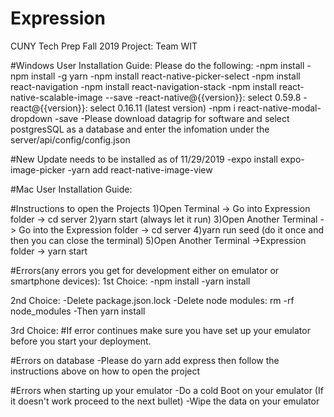 # Expression

CUNY Tech Prep Fall 2019 Project: Team WIT

#Windows User Installation Guide:
Please do the following:
-npm install
-npm install -g yarn
-npm install react-native-picker-select
-npm install react-navigation
-npm install react-navigation-stack
-npm install react-native-scalable-image --save
-react-native@{{version}}: select 0.59.8
-react@{{version}}: select 0.16.11 (latest version)
-npm i react-native-modal-dropdown -save
-Please download datagrip for software and select postgresSQL as a database and enter the infomation under the server/api/config/config.json

#New Update needs to be installed as of 11/29/2019
-expo install expo-image-picker
-yarn add react-native-image-view

#Mac User Installation Guide:

#Instructions to open the Projects
1)Open Terminal -> Go into Expression folder -> cd server
2)yarn start (always let it run)
3)Open Another Terminal -> Go into the Expression folder -> cd server
4)yarn run seed (do it once and then you can close the terminal)
5)Open Another Terminal ->Expression folder -> yarn start

#Errors(any errors you get for development either on emulator or smartphone devices):
1st Choice:
-npm install
-yarn install

2nd Choice:
-Delete package.json.lock
-Delete node modules: rm -rf node_modules
-Then yarn install

3rd Choice:
#If error continues make sure you have set up your emulator before you start your deployment.

#Errors on database
-Please do yarn add express
then follow the instructions above on how to open the project

#Errors when starting up your emulator
-Do a cold Boot on your emulator (If it doesn't work proceed to the next bullet)
-Wipe the data on your emulator
